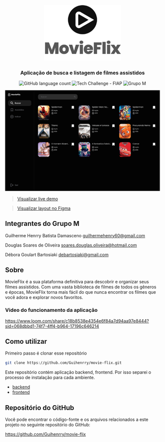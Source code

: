 <h1 align="center">
  <img alt="CineAdmin" src=".github/logo.png" width="250px" />
</h1>

<h3 align="center">
  Aplicação de busca e listagem de filmes assistidos
</h3>

<p align="center">
  <img alt="GitHub language count" src="https://img.shields.io/github/languages/count/Guihenrry/movie-flix?color=212121">

  <img alt="Tech Challenge - FIAP" src="https://img.shields.io/badge/Tech%20Challenge-FIAP-212121">

  <img alt="Grupo M" src="https://img.shields.io/badge/Grupo-M-212121">
</p>

<p align="center">
  <img alt="Screenshot" src=".github/screenshot.jpg" width="700px" />
</p>

> [Visualizar live demo](https://movie-flix-guihenrry.vercel.app/)

> [Visualizar layout no Figma](https://www.figma.com/file/E3UR7RQtefuLh8Cu2UocrC/MovieFlix-Plus-FIAP-Tech-Challenge?type=design&node-id=5%3A2&mode=dev&t=EYfhgvjw1R15w86H-1)

## Integrantes do Grupo M

Guilherme Henrry Batista Damasceno
guilhermehenry60@gmail.com

Douglas Soares de Oliveira
soares.douglas.oliveira@hotmail.com

Débora Goulart Bartosiaki
debartosiaki@gmail.com

## Sobre

MovieFlix é a sua plataforma definitiva para descobrir e organizar seus filmes assistidos. Com uma vasta biblioteca de filmes de todos os gêneros e épocas, MovieFlix torna mais fácil do que nunca encontrar os filmes que você adora e explorar novos favoritos.

### Video do funcionamento da aplicação

https://www.loom.com/share/c18b8538e4354e6f84a7d94aa97e8444?sid=068dbbd1-74f7-4ff4-b964-17196c646214

## Como utilizar

Primeiro passo é clonar esse repositório

```bash
git clone https://github.com/Guihenrry/movie-flix.git
```

Este repositório contém aplicação backend, frontend. Por isso separei o processo de instalação para cada ambiente.

- [backend](https://github.com/Guihenrry/movie-flix/blob/main/backend/README.md)
- [frontend](https://github.com/Guihenrry/movie-flix/blob/main/frontend/README.md)

## Repositório do GitHub

Você pode encontrar o código-fonte e os arquivos relacionados a este projeto no seguinte repositório do GitHub:

https://github.com/Guihenrry/movie-flix

